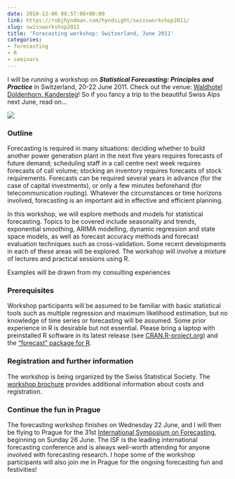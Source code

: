 ```yaml
---
date: 2010-12-06 08:57:06+00:00
link: https://robjhyndman.com/hyndsight/swissworkshop2011/
slug: swissworkshop2011
title: 'Forecasting workshop: Switzerland, June 2011'
categories:
- forecasting
- R
- seminars
---
```


I will be running a workshop on **_Statistical Forecasting: Principles and Practice_** in Switzerland, 20-22 June 2011. Check out the venue: [Waldhotel Doldenhorn, Kandersteg](http://www.doldenhorn-ruedihus.ch/doldenhorn/)! So if you fancy a trip to the beautiful Swiss Alps next June, read on...<!-- more -->

[![](http://media-cdn.tripadvisor.com/media/photo-s/01/9e/b0/20/front-view-of-the-doldenhorn.jpg)](http://www.doldenhorn-ruedihus.ch/doldenhorn/)

### Outline

Forecasting is required in many situations: deciding whether to build another power generation plant in the next five years requires forecasts of future demand; scheduling staff in a call centre next week requires forecasts of call volume; stocking an inventory requires forecasts of stock requirements. Forecasts can be required several years in advance (for the case of capital investments), or only a few minutes beforehand (for telecommunication routing). Whatever the circumstances or time horizons involved, forecasting is an important aid in effective and efficient planning.

In this workshop, we will explore methods and models for statistical forecasting. Topics to be covered include seasonality and trends, exponential smoothing, ARIMA modelling, dynamic regression and state space models, as well as forecast accuracy methods and forecast evaluation techniques such as cross-validation. Some recent developments in each of these areas will be explored. The workshop will involve a mixture of lectures and practical sessions using R.

Examples will be drawn from my consulting experiences

### Prerequisites

Workshop participants will be assumed to be familiar with basic statistical tools such as multiple regression and maximum likelihood estimation, but no knowledge of time series or forecasting will be assumed. Some prior experience in R is desirable but not essential. Please bring a laptop with preinstalled R software in its latest release (see [CRAN.R-project.org](http://cran.r-project.org)) and the [“forecast” package for R](http://github.com/robjhyndman/forecast/).

### Registration and further information

The workshop is being organized by the Swiss Statistical Society. The [workshop brochure](/files/Forecasting-Hyndman-June-2011.pdf) provides additional information about costs and registration.

### Continue the fun in Prague

The forecasting workshop finishes on Wednesday 22 June, and I will then be flying to Prague for the 31st [International Symposium on Forecasting](http://www.forecasters.org/isf/), beginning on Sunday 26 June. The ISF is the leading international forecasting conference and is always well-worth attending for anyone involved with forecasting research. I hope some of the workshop participants will also join me in Prague for the ongoing forecasting fun and festivities!
